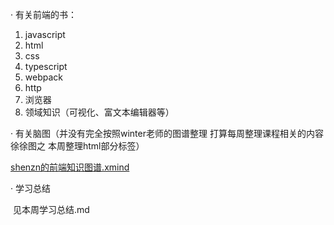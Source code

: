 · 有关前端的书：

1. javascript
2. html
3. css
4. typescript
5. webpack
6. http
7. 浏览器
8. 领域知识（可视化、富文本编辑器等）

· 有关脑图（并没有完全按照winter老师的图谱整理 打算每周整理课程相关的内容 徐徐图之 本周整理html部分标签）

 [shenzn的前端知识图谱.xmind](C:\Users\Windows\Desktop\front-lesson\shenzn的前端知识图谱.xmind) 

· 学习总结

​	见本周学习总结.md

​		